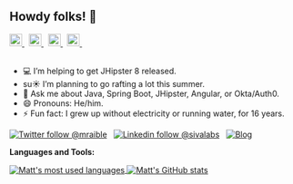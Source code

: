 <!--
**mraible/mraible** is a ✨ _special_ ✨ repository because its `README.md` (this file) appears on your GitHub profile.

Here are some ideas to get you started:

- 🔭 I’m currently working on ...
- 🌱 I’m currently learning ...
- 👯 I’m looking to collaborate on ...
- 🤔 I’m looking for help with ...
- 💬 Ask me about ...
- 📫 How to reach me: ...
- 😄 Pronouns: ...
- ⚡ Fun fact: ...
-->

## Howdy folks! 🤠

<a href="https://www.youtube.com/mraible">
  <img alt="Matt's YouTube Channel" width="22px" src="https://cdn.jsdelivr.net/npm/simple-icons@v3/icons/youtube.svg" />
</a> &nbsp;
<a href="https://twitter.com/mraible">
  <img alt="Follow @mraible on Twitter" width="22px" src="https://cdn.jsdelivr.net/npm/simple-icons@v3/icons/twitter.svg" />
</a> &nbsp;
<a href="https://www.linkedin.com/in/mraible/">
  <img alt="Matt on LinkedIn" width="22px" src="https://cdn.jsdelivr.net/npm/simple-icons@v3/icons/linkedin.svg" />
</a> &nbsp;
<a href="https://stackoverflow.com/users/65681/matt-raible">
  <img alt="Matt's Stack Overflow" width="22px" src="https://cdn.jsdelivr.net/npm/simple-icons@v3/icons/stackoverflow.svg" />
</a> &nbsp;
<br/>
<br/>

- 💻  I’m helping to get JHipster 8 released.
- su☀  I’m planning to go rafting a lot this summer.
- 💬  Ask me about Java, Spring Boot, JHipster, Angular, or Okta/Auth0.
- 😄  Pronouns: He/him.
- ⚡  Fun fact: I grew up without electricity or running water, for 16 years. 


[![Twitter follow @mraible](https://img.shields.io/twitter/follow/mraible?style=social)](https://twitter.com/mraible) &nbsp;
[![Linkedin follow @sivalabs](https://img.shields.io/badge/-mraible-blue?style=flat-square&logo=Linkedin&logoColor=white&link=https://www.linkedin.com/in/mraible/)](https://www.linkedin.com/in/mraible/) &nbsp;
[![Blog](https://img.shields.io/badge/Blog-raibledesigns.com-brightgreen)](https://raibledesigns.com)

**Languages and Tools:**  

<a href="https://github.com/mraible">
  <img align="center" src="https://github-readme-stats.vercel.app/api/top-langs/?username=mraible&theme=light&count_private=true&layout=compact" alt="Matt's most used languages" />
</a>
<a href="https://github.com/mraible">
 <img align="center" src="https://github-readme-stats.vercel.app/api?username=mraible&show_icons=true&theme=light&line_height=27&include_all_commits=true&count_private=true&hide=issues,prs,contribs" alt="Matt's GitHub stats"/>
</a>
